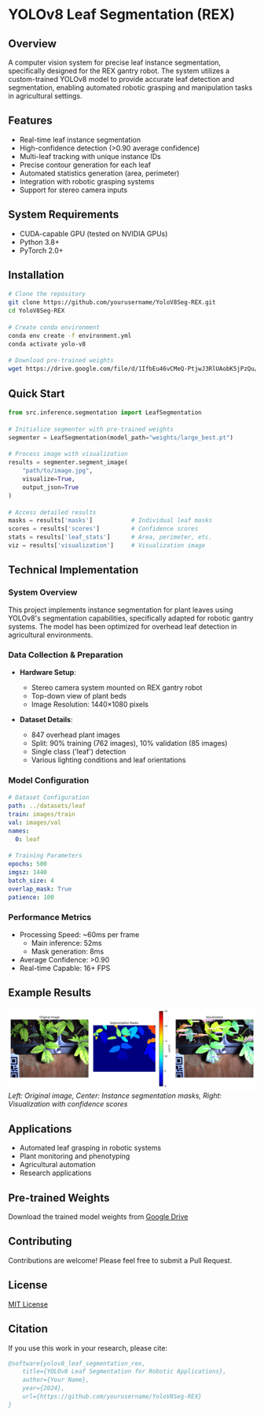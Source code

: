# YOLOv8 Leaf Segmentation (REX)

## Overview
A computer vision system for precise leaf instance segmentation, specifically designed for the REX gantry robot. The system utilizes a custom-trained YOLOv8 model to provide accurate leaf detection and segmentation, enabling automated robotic grasping and manipulation tasks in agricultural settings.

## Features
- Real-time leaf instance segmentation
- High-confidence detection (>0.90 average confidence)
- Multi-leaf tracking with unique instance IDs
- Precise contour generation for each leaf
- Automated statistics generation (area, perimeter)
- Integration with robotic grasping systems
- Support for stereo camera inputs

## System Requirements
- CUDA-capable GPU (tested on NVIDIA GPUs)
- Python 3.8+
- PyTorch 2.0+

## Installation

```bash
# Clone the repository
git clone https://github.com/yourusername/YoloV8Seg-REX.git
cd YoloV8Seg-REX

# Create conda environment
conda env create -f environment.yml
conda activate yolo-v8

# Download pre-trained weights
wget https://drive.google.com/file/d/1IfbEu46vCMeQ-PtjwJ3RlUAobK5jPzQu/view?usp=drive_link -O weights/large_best.pt
```

## Quick Start

```python
from src.inference.segmentation import LeafSegmentation

# Initialize segmenter with pre-trained weights
segmenter = LeafSegmentation(model_path="weights/large_best.pt")

# Process image with visualization
results = segmenter.segment_image(
    "path/to/image.jpg",
    visualize=True,
    output_json=True
)

# Access detailed results
masks = results['masks']           # Individual leaf masks
scores = results['scores']         # Confidence scores
stats = results['leaf_stats']      # Area, perimeter, etc.
viz = results['visualization']     # Visualization image
```

## Technical Implementation

### System Overview
This project implements instance segmentation for plant leaves using YOLOv8's segmentation capabilities, specifically adapted for robotic gantry systems. The model has been optimized for overhead leaf detection in agricultural environments.

### Data Collection & Preparation
- **Hardware Setup**:
  - Stereo camera system mounted on REX gantry robot
  - Top-down view of plant beds
  - Image Resolution: 1440×1080 pixels

- **Dataset Details**:
  - 847 overhead plant images
  - Split: 90% training (762 images), 10% validation (85 images)
  - Single class ('leaf') detection
  - Various lighting conditions and leaf orientations

### Model Configuration
```yaml
# Dataset Configuration
path: ../datasets/leaf  
train: images/train
val: images/val
names:
  0: leaf

# Training Parameters
epochs: 500
imgsz: 1440
batch_size: 4
overlap_mask: True
patience: 100
```

### Performance Metrics
- Processing Speed: ~60ms per frame
  - Main inference: 52ms
  - Mask generation: 8ms
- Average Confidence: >0.90
- Real-time Capable: 16+ FPS

## Example Results
![Leaf Segmentation Example](examples/results/left_rect27_results.png)
*Left: Original image, Center: Instance segmentation masks, Right: Visualization with confidence scores*

## Applications
- Automated leaf grasping in robotic systems
- Plant monitoring and phenotyping
- Agricultural automation
- Research applications

## Pre-trained Weights
Download the trained model weights from [Google Drive](https://drive.google.com/file/d/1IfbEu46vCMeQ-PtjwJ3RlUAobK5jPzQu/view?usp=drive_link)

## Contributing
Contributions are welcome! Please feel free to submit a Pull Request.

## License
[MIT License](LICENSE)

## Citation
If you use this work in your research, please cite:
```bibtex
@software{yolov8_leaf_segmentation_rex,
    title={YOLOv8 Leaf Segmentation for Robotic Applications},
    author={Your Name},
    year={2024},
    url={https://github.com/yourusername/YoloV8Seg-REX}
}
```